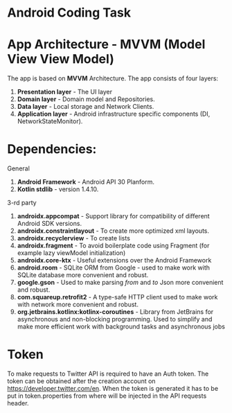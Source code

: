 # Android Coding Task

# App Architecture - MVVM (Model View View Model)
The app is based on **MVVM** Architecture.
The app consists of four layers:
1. **Presentation layer** - The UI layer
2. **Domain layer** - Domain model and Repositories.
3. **Data layer** - Local storage and Network Clients.
4. **Application layer** - Android infrastructure specific components (DI, NetworkStateMonitor).


# Dependencies:

General

1. **Android Framework** - Android API 30 Planform.
2. **Kotlin stdlib** - version 1.4.10.

3-rd party

1. **androidx.appcompat** - Support library for compatibility of different Android SDK versions.
2. **androidx.constraintlayout** - To create more optimized xml layouts.
3. **androidx.recyclerview** - To create lists
4. **androidx.fragment** - To avoid boilerplate code using Fragment (for example lazy viewModel initialization)
5. **androidx.core-ktx** - Useful extensions over the Android Framework
6. **android.room** - SQLite ORM from Google - used to make work with SQLite database more convenient and robust.
7. **google.gson** - Used to make parsing *from* and *to* Json more convenient and robust. 
8. **com.squareup.retrofit2** - A type-safe HTTP client used to make work with network more convenient and robust. 
9. **org.jetbrains.kotlinx:kotlinx-coroutines** - Library from JetBrains for asynchronous and non-blocking programming. Used to simplify and make more efficient work with background tasks and asynchronous jobs 


# Token

To make requests to Twitter API is required to have an Auth token. The token can be obtained after the creation account on https://developer.twitter.com/en. When the token is generated it has to be put in token.properties from where will be injected in the API requests header.

